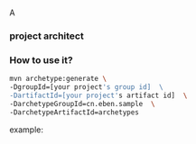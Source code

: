 # 
A

### project architect


### How to use it?
```bash
mvn archetype:generate \
-DgroupId=[your project's group id]  \
-DartifactId=[your project's artifact id]  \
-DarchetypeGroupId=cn.eben.sample  \
-DarchetypeArtifactId=archetypes
```

example:
